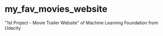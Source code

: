 # my_fav_movies_website
"1st Project - Movie Trailer Website" of Machine Learning Foundation from Udacity
